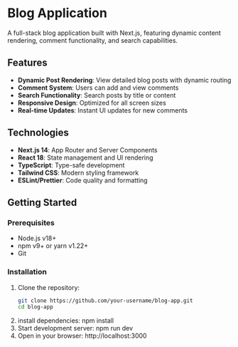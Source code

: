 # Blog Application

A full-stack blog application built with Next.js, featuring dynamic content rendering, comment functionality, and search capabilities.

## Features

- **Dynamic Post Rendering**: View detailed blog posts with dynamic routing
- **Comment System**: Users can add and view comments
- **Search Functionality**: Search posts by title or content
- **Responsive Design**: Optimized for all screen sizes
- **Real-time Updates**: Instant UI updates for new comments

## Technologies

- **Next.js 14**: App Router and Server Components
- **React 18**: State management and UI rendering
- **TypeScript**: Type-safe development
- **Tailwind CSS**: Modern styling framework
- **ESLint/Prettier**: Code quality and formatting

## Getting Started

### Prerequisites

- Node.js v18+
- npm v9+ or yarn v1.22+
- Git

### Installation

1. Clone the repository:
   ```bash
   git clone https://github.com/your-username/blog-app.git
   cd blog-app
2. install dependencies:
   npm install
3. Start development server:
   npm run dev
4. Open in your browser: http://localhost:3000
